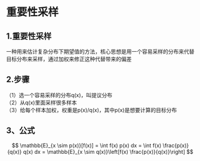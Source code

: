 # 重要性采样   

## 1.重要性采样  

  一种用来估计复杂分布下期望值的方法，核心思想是用一个容易采样的分布来代替目标分布来采样，通过加权来修正这种代替带来的偏差  

## 2.步骤
（1）选一个容易采样的分布q(x)，叫提议分布  
（2）从q(x)里面采样很多样本  
（3）给每个样本加权，权重是p(x)/q(x)，其中p(x)是想要计算的目标分布  
## 3、公式  
$$
\mathbb{E}_{x \sim p(x)}[f(x)] = \int f(x) p(x) dx = \int f(x) \frac{p(x)}{q(x)} q(x) dx = \mathbb{E}_{x \sim q(x)}\left[f(x) \frac{p(x)}{q(x)}\right]
$$
